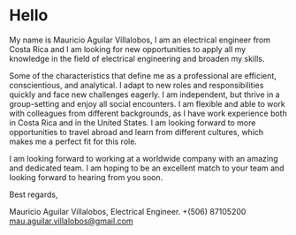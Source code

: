 # Hello

My name is Mauricio Aguilar Villalobos, I am an electrical engineer from Costa Rica and I am
looking for new opportunities to apply all my knowledge in the field of electrical engineering and
broaden my skills.

Some of the characteristics that define me as a professional are efficient, conscientious, and analytical.
I adapt to new roles and responsibilities quickly and face new challenges eagerly. I am independent,
but thrive in a group-setting and enjoy all social encounters. I am flexible and able to work with
colleagues from different backgrounds, as I have work experience both in Costa Rica and in the
United States. I am looking forward to more opportunities to travel abroad and learn from different
cultures, which makes me a perfect fit for this role. 

I am looking forward to working at a worldwide company with an amazing and dedicated team. I am
hoping to be an excellent match to your team and looking forward to hearing from you soon.

Best regards,

Mauricio Aguilar Villalobos,
Electrical Engineer.
+(506) 87105200
mau.aguilar.villalobos@gmail.com
